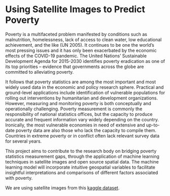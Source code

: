 # Using Satellite Images to Predict Poverty

Poverty is a multifaceted problem manifested by conditions such as malnutrition, homelessness, lack of access to clean water, low educational achievement, and the like (UN 2005). It continues to be one the world’s most pressing issues and it has only been exacerbated by the economic effects of the COVID-19 pandemic. The United Nations’ Sustainable Development Agenda for 2015-2030 identifies poverty eradication as one of its top priorities – evidence that governments across the globe are committed to alleviating poverty. 

It follows that poverty statistics are among the most important and most widely used data in the economic and policy research sphere. Practical and ground-level applications include identification of vulnerable populations for rolling out interventions by humanitarian and development organizations. However, measuring and monitoring poverty is both conceptually and operationally challenging. Poverty measurement is commonly the responsibility of national statistics offices, but the capacity to produce accurate and frequent information vary widely depending on the country. Ironically, the most vulnerable economies in need of extensive and up-to-date poverty data are also those who lack the capacity to compile them. Countries in extreme poverty or in conflict often lack relevant survey data for several years. 

This project aims to contribute to the research body on bridging poverty statistics measurement gaps, through the application of machine learning techniques in satellite images and open source spatial data. The machine learning model will incorporate intuitive geospatial variables to facilitate insightful interpretations and comparisons of different factors associated with poverty. 

We are using satellite images from this [kaggle dataset](https://www.kaggle.com/datasets/sandeshbhat/satellite-images-to-predict-povertyafrica?resource=download&select=Mali_archive). 
